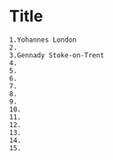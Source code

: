 # Title

```
1.Yohannes London
2.
3.Gennady Stoke-on-Trent
4.
5.
6.
7.
8.
9.
10.
11.
12.
13.
14.
15.
```
